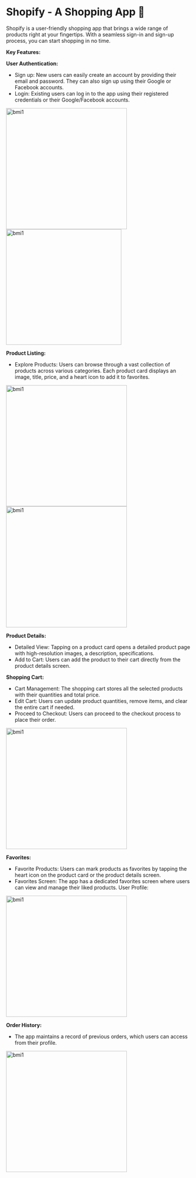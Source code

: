 # Shopify - A Shopping App 🛒

Shopify is a user-friendly shopping app that brings a wide range of products right at your fingertips. With a seamless sign-in and sign-up process, you can start shopping in no time.

**Key Features:**

**User Authentication:**

- Sign up: New users can easily create an account by providing their email and password. They can also sign up using their Google or Facebook accounts.
- Login: Existing users can log in to the app using their registered credentials or their Google/Facebook accounts.
<img width="330" alt="bmi1" src="https://github.com/Prateek-Gahlot/Shopify/assets/141181732/628c78d8-7b90-471a-945b-48f38973d066">
<img width="315" alt="bmi1" src="https://github.com/Prateek-Gahlot/Shopify/assets/141181732/efd2c94b-a94f-4d64-96bb-b9c55f36d92f">


**Product Listing:**

- Explore Products: Users can browse through a vast collection of products across various categories. Each product card displays an image, title, price, and a heart icon to add it to favorites.

<img width="330" alt="bmi1" src="https://github.com/Prateek-Gahlot/Shopify/assets/141181732/25ba68cc-ed05-49b6-8b1e-124f1ca12502">
<img width="330" alt="bmi1" src="https://github.com/Prateek-Gahlot/Shopify/assets/141181732/8413cc4a-4640-4abc-8b5f-9278ceeed9fc">


**Product Details:**
- Detailed View: Tapping on a product card opens a detailed product page with high-resolution images, a description, specifications.
- Add to Cart: Users can add the product to their cart directly from the product details screen.
  
**Shopping Cart:**

- Cart Management: The shopping cart stores all the selected products with their quantities and total price.
- Edit Cart: Users can update product quantities, remove items, and clear the entire cart if needed.
- Proceed to Checkout: Users can proceed to the checkout process to place their order.
  
<img width="330" alt="bmi1" src="https://github.com/Prateek-Gahlot/Shopify/assets/141181732/f2c08453-3885-420f-9bcd-f20d975435b3">


**Favorites:**

- Favorite Products: Users can mark products as favorites by tapping the heart icon on the product card or the product details screen.
- Favorites Screen: The app has a dedicated favorites screen where users can view and manage their liked products.
User Profile:

<img width="330" alt="bmi1" src="https://github.com/Prateek-Gahlot/Shopify/assets/141181732/09e7bdbc-2d14-4c6d-b397-9e19296dbf75">


**Order History:**
- The app maintains a record of previous orders, which users can access from their profile.
<img width="330" alt="bmi1" src="https://github.com/Prateek-Gahlot/Shopify/assets/141181732/8a04c3a8-e390-43d1-a690-bd818b268c1e">



